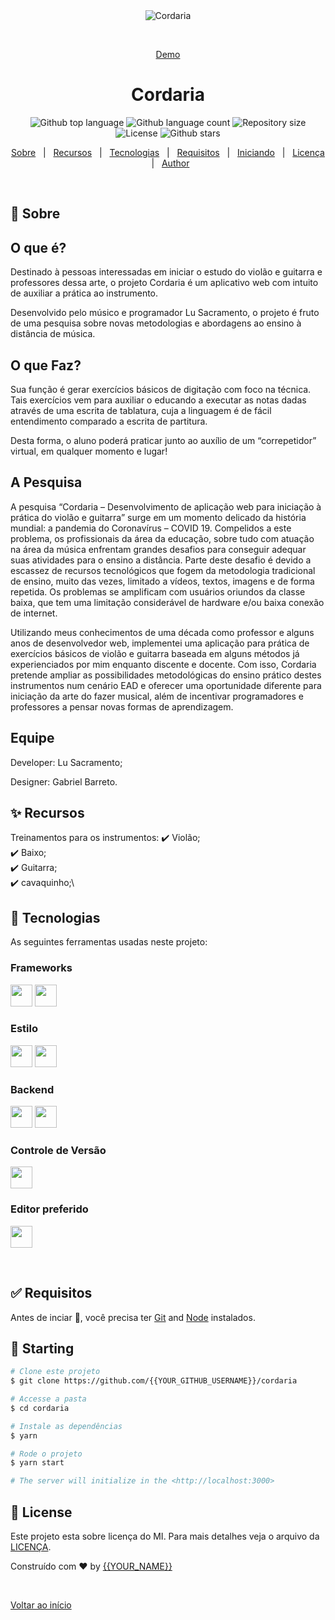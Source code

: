 <div align="center" id="top"> 
  <img src="./.github/app.gif" alt="Cordaria" />

  &#xa0;

  <a href="https://cordaria.netlify.app">Demo</a>
</div>

<h1 align="center">Cordaria</h1>

<p align="center">
  <img alt="Github top language" src="https://img.shields.io/github/languages/top/{{YOUR_GITHUB_USERNAME}}/cordaria?color=56BEB8">

  <img alt="Github language count" src="https://img.shields.io/github/languages/count/{{YOUR_GITHUB_USERNAME}}/cordaria?color=56BEB8">

  <img alt="Repository size" src="https://img.shields.io/github/repo-size/{{YOUR_GITHUB_USERNAME}}/cordaria?color=56BEB8">

  <img alt="License" src="https://img.shields.io/github/license/{{YOUR_GITHUB_USERNAME}}/cordaria?color=56BEB8">

  <!-- <img alt="Github issues" src="https://img.shields.io/github/issues/{{YOUR_GITHUB_USERNAME}}/cordaria?color=56BEB8" /> -->

  <!-- <img alt="Github forks" src="https://img.shields.io/github/forks/{{YOUR_GITHUB_USERNAME}}/cordaria?color=56BEB8" /> -->

  <img alt="Github stars" src="https://img.shields.io/github/stars/{{YOUR_GITHUB_USERNAME}}/cordaria?color=56BEB8" />
</p>

<!-- Status -->

<!-- <h4 align="center"> 
	🚧  Cordaria 🚀 Under construction...  🚧
</h4> 

<hr> -->

<p align="center">
  <a href="#dart-sobre">Sobre</a> &#xa0; | &#xa0; 
  <a href="#sparkles-features">Recursos</a> &#xa0; | &#xa0;
  <a href="#rocket-tecnologias">Tecnologias</a> &#xa0; | &#xa0;
  <a href="#white_check_mark-requisitos">Requisitos</a> &#xa0; | &#xa0;
  <a href="#checkered_flag-iniciando">Iniciando</a> &#xa0; | &#xa0;
  <a href="#memo-license">Licença</a> &#xa0; | &#xa0;
  <a href="https://github.com/{{YOUR_GITHUB_USERNAME}}" target="_blank">Author</a>
</p>

<br>

## :dart: Sobre ##

## O que é?
Destinado à pessoas interessadas em iniciar o estudo do violão e guitarra e professores dessa arte, o projeto Cordaria é um aplicativo web com intuito de auxiliar a prática ao instrumento.

Desenvolvido pelo músico e programador Lu Sacramento, o projeto é fruto de uma pesquisa sobre novas metodologias e abordagens ao ensino à distância de música.

## O que Faz?

Sua função é gerar exercícios básicos de digitação com foco na técnica. Tais exercícios vem para auxiliar o educando a executar as notas dadas através de uma escrita de tablatura, cuja a linguagem é de fácil entendimento comparado a escrita de partitura.

Desta forma, o aluno poderá praticar junto ao auxílio de um “correpetidor” virtual, em qualquer momento e lugar!

## A Pesquisa
A pesquisa “Cordaria – Desenvolvimento de aplicação web para iniciação à prática do violão e guitarra” surge em um momento delicado da história mundial: a pandemia do Coronavírus – COVID 19. Compelidos a este problema, os profissionais da área da educação, sobre tudo com atuação na área da música enfrentam grandes desafios para conseguir adequar suas atividades para o ensino a distância. Parte deste desafio é devido a escassez de recursos tecnológicos que fogem da metodologia tradicional de ensino, muito das vezes, limitado a vídeos, textos, imagens e de forma repetida. Os problemas se amplificam com usuários oriundos da classe baixa, que tem uma limitação considerável de hardware e/ou baixa conexão de internet.

Utilizando meus conhecimentos de uma década como professor e alguns anos de desenvolvedor web, implementei uma aplicação para prática de exercícios básicos de violão e guitarra baseada em alguns métodos já experienciados por mim enquanto discente e docente. Com isso, Cordaria pretende ampliar as possibilidades metodológicas do ensino prático destes instrumentos num cenário EAD e oferecer uma oportunidade diferente para iniciação da arte do fazer musical, além de incentivar programadores e professores a pensar novas formas de aprendizagem.

## Equipe
Developer: Lu Sacramento;

Designer: Gabriel Barreto.

## :sparkles: Recursos ##

Treinamentos para os instrumentos:
:heavy_check_mark: Violão;\
:heavy_check_mark: Baixo;\
:heavy_check_mark: Guitarra;\
:heavy_check_mark: cavaquinho;\

## :rocket: Tecnologias ##

As seguintes ferramentas usadas neste projeto:
### Frameworks
<p>
<a href="https://www.nuxtjs.org"><img height= "35" src="https://img.shields.io/badge/nuxt.js-339933?style=for-the-badge&logo=nuxtdotjs&logoColor=white"></a>
<a href="https://vuejs.org/"><img height= "35" src="https://img.shields.io/badge/Vue.js-35495E?style=for-the-badge&logo=vuedotjs&logoColor=4FC08D"></a>
</p>

### Estilo
<p>
<a href="https://getbootstrap.com/"><img height= "35" src="https://img.shields.io/badge/Bootstrap-35495E?style=for-the-badge&logo=bootstrap&logoColor=4FC08D"></a>
<a href="https://bootstrap-vue.org/"><img height= "35" src="https://img.shields.io/badge/BootstrapVue-35495E?style=for-the-badge&logo=bootstrap&logoColor=4FC08D"></a>

### Backend
<a href="https://nodejs.org/en/"><img height= "35" src= "https://img.shields.io/badge/Node.js-339933?style=for-the-badge&logo=nodedotjs&logoColor=white"></a>
<a href="https://www.json.org/json-en.html"><img height= "35" src= "https://img.shields.io/badge/json-5E5C5C?style=for-the-badge&logo=json&logoColor=black"></a>
</p>

### Controle de Versão
<p>
<a href="https://git-scm.com/"><img height= "35" src= "https://img.shields.io/badge/Git-F05032?style=for-the-badge&logo=git&logoColor=white"></a>
</p>

### Editor preferido
<p>
<a href="https://code.visualstudio.com/"><img height= "35" src= "https://img.shields.io/badge/VS_Code-0078D4?style=for-the-badge&logo=vsco&logoColor=white"></a>
</p>
<br>

</p>

## :white_check_mark: Requisitos ##

Antes de inciar :checkered_flag:, você precisa ter [Git](https://git-scm.com) and [Node](https://nodejs.org/en/) instalados.

## :checkered_flag: Starting ##

```bash
# Clone este projeto
$ git clone https://github.com/{{YOUR_GITHUB_USERNAME}}/cordaria

# Accesse a pasta
$ cd cordaria

# Instale as dependências
$ yarn

# Rode o projeto
$ yarn start

# The server will initialize in the <http://localhost:3000>
```

## :memo: License ##

Este projeto esta sobre licença do MI. Para mais detalhes veja o arquivo da [LICENÇA](LICENSE.md).


Construído com :heart: by <a href="https://github.com/{{YOUR_GITHUB_USERNAME}}" target="_blank">{{YOUR_NAME}}</a>

&#xa0;

<a href="#top">Voltar ao início</a>
